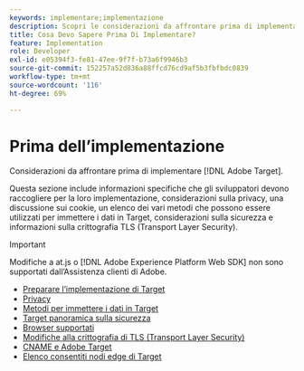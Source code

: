 ```yaml
---
keywords: implementare;implementazione
description: Scopri le considerazioni da affrontare prima di implementare Adobe Target.
title: Cosa Devo Sapere Prima Di Implementare?
feature: Implementation
role: Developer
exl-id: e05394f3-fe81-47ee-9f7f-b73a6f9946b3
source-git-commit: 152257a52d836a88ffcd76cd9af5b3fbfbdc0839
workflow-type: tm+mt
source-wordcount: '116'
ht-degree: 69%

---
```


# Prima dell’implementazione

Considerazioni da affrontare prima di implementare [!DNL Adobe Target].

Questa sezione include informazioni specifiche che gli sviluppatori devono raccogliere per la loro implementazione, considerazioni sulla privacy, una discussione sui cookie, un elenco dei vari metodi che possono essere utilizzati per immettere i dati in Target, considerazioni sulla sicurezza e informazioni sulla crittografia TLS (Transport Layer Security).

>[!IMPORTANT]
>
>Modifiche a at.js o [!DNL Adobe Experience Platform Web SDK] non sono supportati dall’Assistenza clienti di Adobe.

- [Preparare l’implementazione di Target](prepare-to-implement-target.md)
- [Privacy](c-privacy/privacy.md)
- [Metodi per immettere i dati in Target](c-methods-to-get-data-into-target/methods-to-get-data-into-target.md)
- [Target panoramica sulla sicurezza](target-security-overview.md)
- [Browser supportati](supported-browsers.md)
- [Modifiche alla crittografia di TLS (Transport Layer Security)](tls-transport-layer-security-encryption.md)
- [CNAME e Adobe Target](implement-cname-support-in-target.md)
- [Elenco consentiti nodi edge di Target](/help/main/c-implementing-target/c-considerations-before-you-implement-target/allowlist-edges.md)
